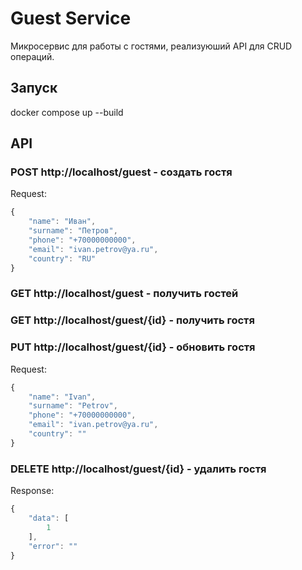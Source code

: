 # Guest Service

Микросервис для работы с гостями, реализуюший API для CRUD операций.

## Запуск

docker compose up --build

## API

### POST http://localhost/guest - создать гостя
Request:
```js
{
    "name": "Иван",
    "surname": "Петров",
    "phone": "+70000000000",
    "email": "ivan.petrov@ya.ru",
    "country": "RU"
}
```

### GET http://localhost/guest - получить гостей

### GET http://localhost/guest/{id} - получить гостя

### PUT http://localhost/guest/{id} - обновить гостя
Request:
```js
{
    "name": "Ivan",
    "surname": "Petrov",
    "phone": "+70000000000",
    "email": "ivan.petrov@ya.ru",
    "country": ""
}
```

### DELETE http://localhost/guest/{id} - удалить гостя
Response:
```js
{
    "data": [
        1
    ],
    "error": ""
}
```